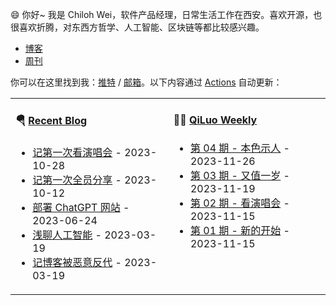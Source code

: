 😄 你好~ 我是 Chiloh Wei，软件产品经理，日常生活工作在西安。喜欢开源，也很喜欢折腾，对东西方哲学、人工智能、区块链等都比较感兴趣。

- [博客](https://blog.chiloh.cn) 
- [周刊](https://weekly.chiloh.cn)
  
你可以在这里找到我：[推特](https://twitter.com/chiloh_cn) / [邮箱](mailto:chilohwei@gmail.com)。以下内容通过 [Actions](https://github.com/chilohwei/chilohwei/actions) 自动更新：


<table width="960px">
<tr>

<td valign="top" width="auto">

#### 🪂 <a href="https://blog.chiloh.cn" target="_blank">Recent Blog</a>

<!-- blog starts -->
* <a href='https://blog.chiloh.cn/first-time-going-a-concert.html' target='_blank'>记第一次看演唱会</a> - 2023-10-28
* <a href='https://blog.chiloh.cn/share-ai-in-the-company.html' target='_blank'>记第一次全员分享</a> - 2023-10-12
* <a href='https://blog.chiloh.cn/deploy-chatgpt-web.html' target='_blank'>部署 ChatGPT 网站</a> - 2023-06-24
* <a href='https://blog.chiloh.cn/talk-about-ai.html' target='_blank'>浅聊人工智能</a> - 2023-03-19
* <a href='https://blog.chiloh.cn/malicious-reverse-proxy-record.html' target='_blank'>记博客被恶意反代</a> - 2023-03-19
<!-- blog ends -->
</td>
  
<td valign="top" width="auto">

#### 🤾‍♂️ <a href="https://weekly.chiloh.cn" target="_blank">QiLuo Weekly</a>

<!-- weekly starts -->

* [第 04 期 - 本色示人](https://weekly.chiloh.cn/posts/04-本色示人) - 2023-11-26
* [第 03 期 - 又值一岁](https://weekly.chiloh.cn/posts/03-又值一岁) - 2023-11-19
* [第 02 期 - 看演唱会](https://weekly.chiloh.cn/posts/02-看演唱会) - 2023-11-15
* [第 01 期 - 新的开始](https://weekly.chiloh.cn/posts/01-新的开始) - 2023-11-15

<!-- weekly ends -->

</td>

</tr>
</table>
